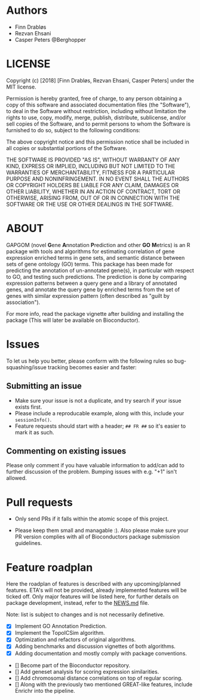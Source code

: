 # Authors #

* Finn Drabløs
* Rezvan Ehsani
* Casper Peters @Berghopper

# LICENSE #

Copyright (c) [2018] [Finn Drabløs, Rezvan Ehsani, Casper Peters] under the MIT license.

Permission is hereby granted, free of charge, to any person obtaining a copy of this software and associated documentation files (the "Software"), to deal in the Software without restriction, including without limitation the rights to use, copy, modify, merge, publish, distribute, sublicense, and/or sell copies of the Software, and to permit persons to whom the Software is furnished to do so, subject to the following conditions:

The above copyright notice and this permission notice shall be included in all copies or substantial portions of the Software.

THE SOFTWARE IS PROVIDED "AS IS", WITHOUT WARRANTY OF ANY KIND, EXPRESS OR IMPLIED, INCLUDING BUT NOT LIMITED TO THE WARRANTIES OF MERCHANTABILITY, FITNESS FOR A PARTICULAR PURPOSE AND NONINFRINGEMENT. IN NO EVENT SHALL THE AUTHORS OR COPYRIGHT HOLDERS BE LIABLE FOR ANY CLAIM, DAMAGES OR OTHER LIABILITY, WHETHER IN AN ACTION OF CONTRACT, TORT OR OTHERWISE, ARISING FROM, OUT OF OR IN CONNECTION WITH THE SOFTWARE OR THE USE OR OTHER DEALINGS IN THE SOFTWARE.

# ABOUT #

GAPGOM (novel **G**ene **A**nnotation **P**rediction and other **GO** **M**etrics) is an R package with tools and algorithms for estimating correlation of gene expression enriched terms in gene sets, and semantic distance between sets of gene ontology (GO) terms.
This package has been made for predicting the annotation of un-annotated gene(s), in particular with respect to GO, and testing such predictions. 
The prediction is done by comparing expression patterns between a query gene and a library of annotated genes, and annotate the query gene by enriched terms from the set of genes with similar expression pattern (often described as "guilt by association").

For more info, read the package vignette after building and installing the package (This will later be available on Bioconductor).

# Issues # 

To let us help you better, please conform with the following rules so bug-squashing/issue tracking becomes easier and faster:

## Submitting an issue ##

- Make sure your issue is not a duplicate, and try search if your issue exists first.
- Please include a reproducable example, along with this, include your `sessionInfo()`.
- Feature requests should start with a header; `## FR ##` so it's easier to mark it as such.

## Commenting on existing issues ##

Please only comment if you have valuable information to add/can add to further discussion of the problem. Bumping issues with e.g. "+1" isn't allowed.

# Pull requests #

- Only send PRs if it falls within the atomic scope of this project.

- Please keep them small and managable :). Also please make sure your PR version complies with all of Bioconductors package submission guidelines.

# Feature roadplan #

Here the roadplan of features is described with any upcoming/planned features. ETA's will not be provided, already implemented features will be ticked off. Only major features will be listed here, for further details on package development, instead, refer to the [NEWS.md](NEWS.md) file.

Note: list is subject to changes and is not necessarily definetive.

- [x] Implement GO Annotation Prediction.
- [x] Implement the TopoICSim algorithm.
- [x] Optimization and refactors of original algorithms.
- [x] Adding benchmarks and discussion vignettes of both algorithms.
- [x] Adding documentation and mostly comply with package conventions.
- [] Become part of the Bioconductor repository.
- [] Add geneset analysis for scoring expression similarities.
- [] Add chromosomal distance correlations on top of regular scoring.
- [] Along with the previously two mentioned GREAT-like features, include Enrichr into the pipeline.
